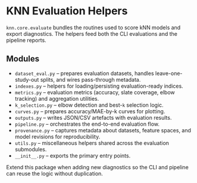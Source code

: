 # KNN Evaluation Helpers

`knn.core.evaluate` bundles the routines used to score kNN models and export
diagnostics. The helpers feed both the CLI evaluations and the pipeline
reports.

## Modules

- `dataset_eval.py` – prepares evaluation datasets, handles leave-one-study-out
  splits, and wires pass-through metadata.
- `indexes.py` – helpers for loading/persisting evaluation-ready indices.
- `metrics.py` – evaluation metrics (accuracy, slate coverage, elbow tracking)
  and aggregation utilities.
- `k_selection.py` – elbow detection and best-`k` selection logic.
- `curves.py` – prepares accuracy/MAE-by-k curves for plotting.
- `outputs.py` – writes JSON/CSV artefacts with evaluation results.
- `pipeline.py` – orchestrates the end-to-end evaluation flow.
- `provenance.py` – captures metadata about datasets, feature spaces, and model
  revisions for reproducibility.
- `utils.py` – miscellaneous helpers shared across the evaluation submodules.
- `__init__.py` – exports the primary entry points.

Extend this package when adding new diagnostics so the CLI and pipeline can
reuse the logic without duplication.
